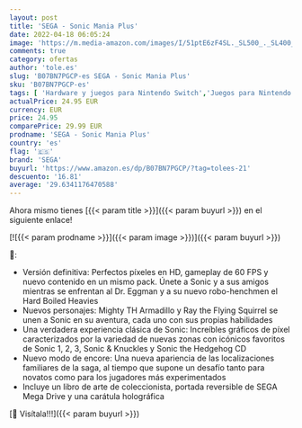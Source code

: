 ```yaml
---
layout: post
title: 'SEGA - Sonic Mania Plus'
date: 2022-04-18 06:05:24
image: 'https://m.media-amazon.com/images/I/51ptE6zF4SL._SL500_._SL400_.jpg'
comments: true
category: ofertas
author: 'tole.es'
slug: 'B07BN7PGCP-es SEGA - Sonic Mania Plus'
sku: 'B07BN7PGCP-es'
tags: [ 'Hardware y juegos para Nintendo Switch','Juegos para Nintendo Switch','Videojuegos','sega','🇪🇸', ]
actualPrice: 24.95 EUR
currency: EUR
price: 24.95
comparePrice: 29.99 EUR
prodname: 'SEGA - Sonic Mania Plus'
country: 'es'
flag: '🇪🇸'
brand: 'SEGA'
buyurl: 'https://www.amazon.es/dp/B07BN7PGCP/?tag=tolees-21'
descuento: '16.81'
average: '29.6341176470588'
---
```


Ahora mismo tienes [{{< param title >}}]({{< param buyurl >}}) en el siguiente enlace!

[![{{< param prodname >}}]({{< param image >}})]({{< param buyurl >}})

🔎:

- Versión definitiva: Perfectos píxeles en HD, gameplay de 60 FPS y nuevo contenido en un mismo pack. Únete a Sonic y a sus amigos mientras se enfrentan al Dr. Eggman y a su nuevo robo-henchmen el Hard Boiled Heavies
- Nuevos personajes: Mighty TH Armadillo y Ray the Flying Squirrel se unen a Sonic en su aventura, cada uno con sus propias habilidades
- Una verdadera experiencia clásica de Sonic: Increíbles gráficos de píxel caracterizados por la variedad de nuevas zonas con icónicos favoritos de Sonic 1, 2, 3, Sonic & Knuckles y Sonic the Hedgehog CD
- Nuevo modo de encore: Una nueva apariencia de las localizaciones familiares de la saga, al tiempo que supone un desafío tanto para novatos como para los jugadores más experimentados
- Incluye un libro de arte de coleccionista, portada reversible de SEGA Mega Drive y una carátula holográfica

[🛒 Visítala!!!]({{< param buyurl >}})

